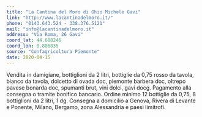 ```yaml
---
title: "La Cantina del Moro di Ghio Michele Gavi"
link: "http://www.lacantinadelmoro.it/"
phone: "0143.643.524 - 338.376.5121"
mail: "info@lacantinadelmoro.it"
address: "Via Roma, 26 Gavi"
coord_lat: 44.688246
coord_lon: 8.806835
source: "Confagricoltura Piemonte"
date: 2020-04-15
---
```


Vendita in damigiane, bottiglioni da 2 litri, bottiglie da 0,75 rosso da tavola, bianco da tavola, dolcetto di ovada doc, piemonte barbera doc, oltrepo pavese bonarda doc, spumanti brut, vini dolci, gavi docg. 
Pagamento alla consegna o tramite bonifico bancario.
Ordine minimo 12 bottiglie da 0,75,  8 bottiglioni da 2 litri, 1 dg.
Consegna a domicilio a Genova, Rivera di Levante e Ponente, Milano, Bergamo, zona Alessandria e paesi limitrofi.
